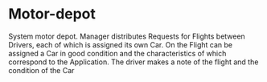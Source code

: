 # Motor-depot
System motor depot. Manager distributes Requests for Flights between Drivers, each of which is assigned its own Car. On the Flight can be assigned a Car in good condition and the characteristics of which correspond to the Application. The driver makes a note of the flight and the condition of the Car
